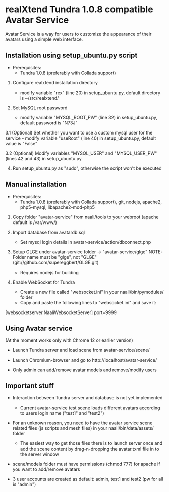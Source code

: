 realXtend Tundra 1.0.8 compatible Avatar Service
================================================


Avatar Service is a way for users to customize the appearance of their avatars using a simple web interface.


Installation using setup_ubuntu.py script
-----------------------------------------

- Prerequisites:
    - Tundra 1.0.8 (preferably with Collada support)

1. Configure realxtend installation directory
    - modify variable "rex" (line 20) in setup_ubuntu.py, default directory is ~/src/realxtend/

2. Set MySQL root password
    - modify variable "MYSQL_ROOT_PW" (line 32) in setup_ubuntu.py, default password is "N73J"

3.1 (Optional) Set whether you want to use a custom mysql user for the service
    - modify variable "useRoot" (line 40) in setup_ubuntu.py, default value is "False"

3.2 (Optional) Modify variables "MYSQL_USER" and "MYSQL_USER_PW" (lines 42 and 43) in setup_ubuntu.py

4. Run setup_ubuntu.py as "sudo", otherwise the script won't be executed

Manual installation
-------------------

- Prerequisites:
    - Tundra 1.0.8 (preferably with Collada support), git, nodejs, apache2, php5-mysql, libapache2-mod-php5

1. Copy folder "avatar-service" from naali/tools to your webroot (apache default is /var/www/)

2. Import database from avatardb.sql
    - Set mysql login details in avatar-service/action/dbconnect.php

3. Setup GLGE under avatar-service folder -> "avatar-service/glge" NOTE: Folder name must be "glge", not "GLGE" (git://github.com/supereggbert/GLGE.git)
    - Requires nodejs for building

4. Enable WebSocket for Tundra
    - Create a new file called "websocket.ini" in your naali/bin/pymodules/ folder
    - Copy and paste the following lines to "websocket.ini" and save it:

[websocketserver.NaaliWebsocketServer]
port=9999


Using Avatar service 
--------------------

(At the moment works only with Chrome 12 or earlier version)

- Launch Tundra server and load scene from avatar-service/scene/

- Launch Chromium-browser and go to http://localhost/avatar-service/

- Only admin can add/remove avatar models and remove/modify users 


Important stuff
---------------

- Interaction between Tundra server and database is not yet implemented
    - Current avatar-service test scene loads different avatars according to users login name ("test1" and "test2")

- For an unknown reason, you need to have the avatar service scene related files (js scripts and mesh files) in your naali/bin/data/assets/ folder
    - The easiest way to get those files there is to launch server once and add the scene content by drag-n-dropping the avatar.txml file in to the server window 

- scene/models folder must have permissions (chmod 777) for apache if you want to add/remove avatars

- 3 user accounts are created as default: admin, test1 and test2 (pw for all is "admin")

